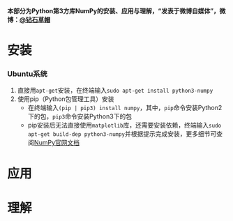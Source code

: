 **本部分为Python第3方库NumPy的安装、应用与理解，“发表于微博自媒体”，微博：[@钻石草帽](https://weibo.com/strawhatchan)**

# 安装
### Ubuntu系统
1. 直接用`apt-get`安装，在终端输入`sudo apt-get install python3-numpy`
2. 使用pip（Python包管理工具）安装
	- 在终端输入`(pip | pip3) install numpy`，其中，`pip`命令安装Python2下的包，`pip3`命令安装Python3下的包
	- pip安装后无法直接使用`matplotlib`库，还需要安装依赖，终端输入`sudo apt-get build-dep python3-numpy`并根据提示完成安装，更多细节可查阅[NumPy官网文档](https://docs.scipy.org/doc/numpy/)

# 应用


# 理解

